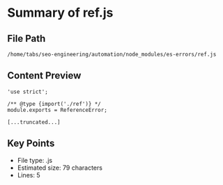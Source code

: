 # Summary of ref.js
  
## File Path
`/home/tabs/seo-engineering/automation/node_modules/es-errors/ref.js`

## Content Preview
```
'use strict';

/** @type {import('./ref')} */
module.exports = ReferenceError;

[...truncated...]
```

## Key Points
- File type: .js
- Estimated size: 79 characters
- Lines: 5

